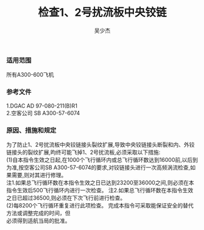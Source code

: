 ﻿---
amendno: 39-1947  
cadno: CAD1997-A300-01R1  
title: 检查1、2号扰流板中央铰链  
publishdate: 1997-06-05  
effdate: 1997-06-12  
acmodels: ["A300"]  
tags: []  
engs: []  
pns: []  
mfrs: ["AIRBUS"]  
admins: 西北管理局  
author: 吴少杰  
---
  
### 适用范围  
所有A300-600飞机  
  
<!--more-->  
### 参考文件  
  1.DGAC AD 97-080-211(B)R1  
  2.空客公司 SB A300-57-6074  
  
### 原因、措施和规定  

  为了防止1、2号扰流板中央铰链接头裂纹扩展,导致中央铰链接头断裂和内、外铰链接头的裂纹扩展,昀终可能飞掉1、2号扰流板,必须采取以下措施:  
(1)自本指令生效之日起,在1000个飞行循环内或总飞行循环数达到16000前,以后到为准,按空客公司SB A300-57-6074的要求,对铰链接头进行一次高频涡流检查,如果需要,则对其进行修理。  
注1.如果总飞行循环数在本指令生效之日已达到23200至36000之间,则必须在本指令生效后500飞行循环内进行一次检查。     注2.如果总飞行循环数在本指令生效之日已超过36500,则必须在下次飞行前进行检查。  
  (2)每8200个飞行循环重复进行此项检查。     完成本指令可采取能保证安全的替代方法或调整完成的时间，但  
必须得到适航当局的批准。  

